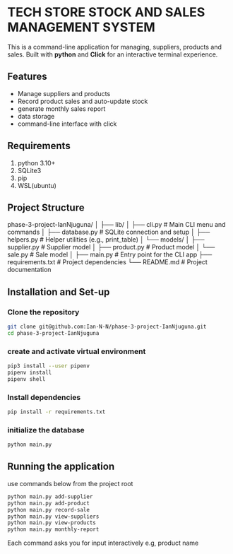 # TECH STORE STOCK AND SALES MANAGEMENT SYSTEM
This is a command-line application for managing, suppliers, products and sales. Built with **python** and **Click** for an interactive terminal experience.

## Features
- Manage suppliers and products
- Record product sales and auto-update stock
- generate monthly sales report
- data storage
- command-line interface with click

## Requirements
1. python 3.10+
2. SQLite3
3. pip
4. WSL(ubuntu)

## Project Structure
phase-3-project-IanNjuguna/
│
├── lib/
│   ├── cli.py                 # Main CLI menu and commands
│   ├── database.py            # SQLite connection and setup
│   ├── helpers.py             # Helper utilities (e.g., print_table)
│   └── models/
│       ├── supplier.py        # Supplier model
│       ├── product.py         # Product model
│       └── sale.py            # Sale model
│
├── main.py                    # Entry point for the CLI app
├── requirements.txt           # Project dependencies
└── README.md                  # Project documentation

## Installation and Set-up
### Clone the repository
```bash
git clone git@github.com:Ian-N-N/phase-3-project-IanNjuguna.git
cd phase-3-project-IanNjuguna
```
### create and activate virtual environment
```bash
pip3 install --user pipenv
pipenv install
pipenv shell
```
### Install dependencies
```bash
pip install -r requirements.txt
```

### initialize the database
```bash
python main.py
```
## Running the application
use commands below from the project root
```bash
python main.py add-supplier
python main.py add-product
python main.py record-sale
python main.py view-suppliers
python main.py view-products
python main.py monthly-report
```
Each command asks you for input interactively e.g, product name


